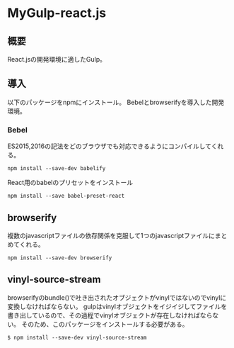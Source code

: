 # MyGulp-react.js

## 概要
React.jsの開発環境に適したGulp。

## 導入
以下のパッケージをnpmにインストール。
Bebelとbrowserifyを導入した開発環境。

### Bebel
ES2015,2016の記法をどのブラウザでも対応できるようにコンパイルしてくれる。

```
npm install --save-dev babelify
```

React用のbabelのプリセットをインストール

```
npm install --save babel-preset-react
```

## browserify
複数のjavascriptファイルの依存関係を克服して1つのjavascriptファイルにまとめてくれる。

```
npm install --save-dev browserify
```

## vinyl-source-stream
browserifyのbundle()で吐き出されたオブジェクトがvinylではないのでvinylに変換しなければならない。
gulpはvinylオブジェクトをイジイジしてファイルを書き出しているので、その過程でvinylオブジェクトが存在しなければならない。
そのため、このパッケージをインストールする必要がある。

```
$ npm install --save-dev vinyl-source-stream
```
